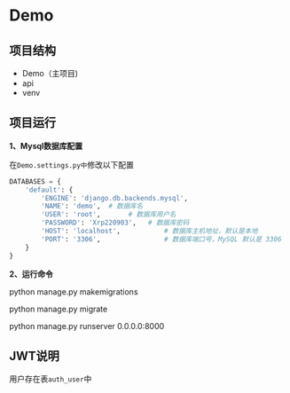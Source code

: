 # Demo

## 项目结构

- Demo（主项目)
- api
- venv

## 项目运行

**1、Mysql数据库配置**

在`Demo.settings.py中`修改以下配置

```python
DATABASES = {
    'default': {
        'ENGINE': 'django.db.backends.mysql',
        'NAME': 'demo',  # 数据库名
        'USER': 'root',       # 数据库用户名
        'PASSWORD': 'Xrp220903',   # 数据库密码
        'HOST': 'localhost',           # 数据库主机地址，默认是本地
        'PORT': '3306',                # 数据库端口号，MySQL 默认是 3306
    }
}
```

**2、运行命令**

python manage.py makemigrations

python manage.py migrate

python manage.py runserver 0.0.0.0:8000





## JWT说明

用户存在表`auth_user`中